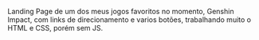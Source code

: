 Landing Page de um dos meus jogos favoritos no momento, Genshin Impact, com links de direcionamento e varios botões, trabalhando muito o HTML e CSS, porém sem JS.